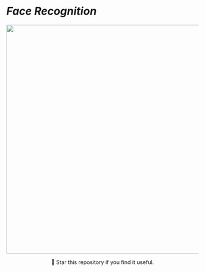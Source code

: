 # ***Face Recognition***
<p align="center">
 <img width="600px" src="https://images.readwrite.com/wp-content/uploads/2019/11/Facial-Recognition-%E2%80%93-Shaping-the-future-of-Identity-Verification-Market-825x500.jpg"/>
</p>
<p align="center">
🌟 Star this repository if you find it useful.
</p>
